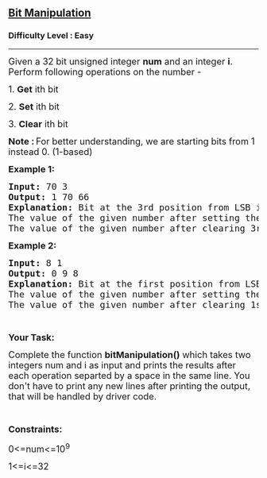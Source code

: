 <h2><a href="https://www.geeksforgeeks.org/problems/bit-manipulation-1666686020/1?utm_source=geeksforgeeks&utm_medium=ml_article_practice_tab&utm_campaign=article_practice_tab">Bit Manipulation</a></h2><h3>Difficulty Level : Easy</h3><hr><div class="problems_problem_content__Xm_eO"><p><span style="font-size:18px">Given a 32 bit unsigned&nbsp;integer <strong>num</strong> and an integer <strong>i</strong>. Perform following operations on the number -&nbsp;</span></p>

<p><span style="font-size:18px">1. <strong>Get</strong> ith bit</span></p>

<p><span style="font-size:18px">2. <strong>Set</strong> ith bit</span></p>

<p><span style="font-size:18px">3. <strong>Clear</strong> ith bit</span></p>

<p><strong><span style="font-size:18px">Note :</span> </strong><span style="font-size:18px">For better understanding, we are starting bits from 1 instead 0. (1-based)</span></p>

<p><span style="font-size:18px"><strong>Example 1:</strong></span></p>

<pre><span style="font-size:18px"><strong>Input: </strong>70 3</span>
<span style="font-size:18px"><strong>Output: </strong>1 70 66</span>
<span style="font-size:18px"><strong>Explanation: </strong>Bit at the 3rd position from LSB is 1. (1 0 0 0 <strong>1</strong> 1 0)</span>
<span style="font-size:18px">The value of the given number after setting the 3rd bit is 70. </span>
<span style="font-size:18px">The value of the given number after clearing 3rd bit is 66. (1 0 0 0 <strong>0</strong> 1 0)</span>
</pre>

<p><span style="font-size:18px"><strong>Example 2:</strong></span></p>

<pre><span style="font-size:18px"><strong>Input: </strong>8 1</span>
<span style="font-size:18px"><strong>Output: </strong>0 9 8</span>
<span style="font-size:18px"><strong>Explanation:</strong> Bit at the first position from LSB is 0. (1 0 0 <strong>0</strong>)</span>
<span style="font-size:18px">The value of the given number after setting the 1st bit is 9. (1 0 0 <strong>1</strong>)</span>
<span style="font-size:18px">The value of the given number after clearing 1st bit is 8. (1 0 0 <strong>0</strong>)</span></pre>

<p>&nbsp;</p>

<p><strong><span style="font-size:18px">Your Task:</span></strong></p>

<p><span style="font-size:18px">Complete the function <strong>bitManipulation()</strong> which takes two integers num and i as input and prints the results after each operation separted by a space in the&nbsp;same line. You don't have to print any new lines after printing the output, that will be handled by driver code.</span></p>

<p>&nbsp;</p>

<p><strong><span style="font-size:18px">Constraints:</span></strong></p>

<p><span style="font-size:18px">0&lt;=num&lt;=10<sup>9</sup></span></p>

<p><span style="font-size:18px">1&lt;=i&lt;=32</span></p>

<p>&nbsp;</p>
</div>